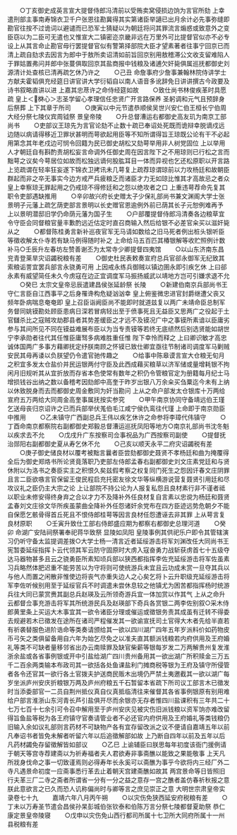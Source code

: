 <!-- { "loadSidebar": true } -->
　　○丁亥御史成英言宣大提督侍郎冯清前以受贿卖窝侵损边饷为言官所劾  上幸遣刑部主事南寿锦衣卫千户张恩往勘冀得其实第诸臣举讁已出月余计必先事弥缝即勘官往按不过诡词以避谴而已恐军士猜疑以为朝廷将问其罪流言煽惑或致意外之变臣窃以为二臣可无遣也又惟宣大二镇密迩京畿非远在万里外可比提督官似亦不必专设上从其言命止勘官毋行罢提督官似有警第择部院大臣才望素著者往事宁回京已而清上疏自劾求去因言为郎中于敖所卖诏清如前旨回京别用敖稽滞公文收支留难陷人于罪姑置弗问并郎中张蔓俱取回京其盐商报中钱粮及诸逋欠奸毙俱属巡抚都御史刘源清计处查核已清再疏乞休乃许之
　　○己丑  命詹事府少詹事兼翰林院侍讲学士方献夫霍韬俱充经筵日讲官讲大学衍韬自以南人语音多讹辞免日讲讲撰古今政要及诗书叙略直讲以进  上嘉其忠荩许之命侍经筵如故
　　○致仕尚书林俊疾革时具愿疏  皇上＜棥心＞志圣学留心孝理信任忠贤广开言路保养  圣躬调和元气且预辞身后祭葬  上下其章于所司
　　○庚寅以中元节遣恭顺侯吴世兴安仁伯王桓长宁伯周大经分祭七陵仪宾周钺祭  景皇帝陵
　　○升总督漕运右都御史高友玑为南京工部尚书
　　○吏部议王琼先为言官论劾不止数十疏已奉诏处死既而诡辩幸脱谪戍远边随以病请得移近卫罪状甚明而萼欲起用臣等不知所谓得旨王琼既公论有干不必起用第念其年老戍边可悯令回籍为民已御史胡松又劾萼举用非人树党固位  上以举用人才朝廷自有斟酌责胡松妄言命调外任御史周在因言陛下之不用琼则已行松之言而黜萼之议矣今萼居位如故而松独远谪何股肱耳目一体而异视也乞还松原职以开言路  上览疏谓在轻率狂妄遂下锦衣卫拷讯未几萼复上疏荐琼谓琼前以力攻杨廷和故朝臣群起而非之卒无事实今边方戒严兵疲粮乏而诸臣才力无如琼比惟其才高故忌之者众  皇上幸察琼无罪起用之仍戒琼不得修廷和之怨以绝攻者之口  上重违萼荐命先复其职令吏部遇缺推用
　　○辛卯故兴府长史赠太子少保礼部尚书兼文渊阁大学士张景明子元藩上疏乞荫吏部言景明以长史赠官恩逾例外前已荫其长子元恕例难再予  上以景明潜邸旧学仍命荫元藩为国子生
　　○户部覆提督侍郎冯清奏各边粮草宜令守臣会同督粮官量丰歉酌远近估定时直召商输入然后给银不必差官籴买以滋奸毙从之
　　○都督陈桂勇言新补巡夜官军无马请如数给之旧马死者例出桩头银听臣等徵收解太仆寺若有缺马例得随时补之  上命给马五百匹其椿银解等收贮照例计数补马○壬辰升左春坊左赞善谢丕为太常寺少卿提督四夷馆
　　○以山东济南东昌兖青登莱旱灾诏蠲税粮有差
　　○御史杜民表敕奏宣府总兵官郤永御军无纪致其索粮诟詈宜罢兵部言永骁勇可用  上因戒永练兵御贼以镇边圉永即引疾乞休  上曰郤永素有威望简任未久今虏寇在边正宜调度军马振扬威武以靖地方岂可引嫌求退不允
　　○癸巳  太宗文皇帝忌辰遣建昌侯张延龄祭  长陵
　　○新建伯南京兵部尚书王守仁言臣自江西事平之后身罹谗构危疑汹汹幸  皇上俯鉴微忠进官封爵继遭父丧又频年卧病喘息奄奄即  皇上召臣诣阙臣尚不能即时就道兹复以两广未靖命臣总制军务督同姚镆勘处顾臣患病日深若冒病轻出至于偾事死且无益臣又思两广之役起于土官讎杀比之寇贼攻劫郡县者其势差缓臣之才远不及镆况广中之事镆所素谙以臣庸劣参与其间所见不同在镆益难展布臣以为当专责镆等若终无底绩然后别选贤能如胡世宁李承勋者往代其任惟臣庸驽多病难胜重任惟  陛下幸怜而释之  上曰卿识敏才高忠诚体国两广多事方藉卿抚定纾朕南顾之怀镆已致仕卿宜亟往节制诸司调度军马剿贼安民其毋再诿以负朕望仍令遣官驰传趣之
　　○给事中陈皋谟言宣大仓粮无旬月之积宜多发太仓盐价并民运银两付守臣及此西成藉买粮草以济军储或量增耗银不拘闲月旧规听其从宜折放而存省本色使常有数年之积仍令管粮官定为册籍每月纪士马增损钱谷出纳之数以备稽考因劾郎中高奎于昨岁出银八万余籴买刍粟迄今未有上纳以休致脱身而去而都御史周金敷同为奸当勘问  上从之命户部发太仓银库十万两给宣府五万两给大同周金高奎事属抚按实参究
　　○甲午南京协同守备靖远伯王瑾乞送母丧归京诏许之已而兵部举伏羗伯毛江咸宁侯仇鸾往代瑾  上命即于南京勋臣中推用
　　○乙未镇守广西副总兵王伟以疾乞休许之命参将李璋代伟镇守
　　○丁酉命南京都察院右副都御史郑毅总督漕运巡抚凤阳等地方○南京礼部尚书沈冬魁以疾求去不允
　　○戊戌升广东按察司佥事祝品为广西按察司副使
　　○提督抚治郧阳右副都御史夏从寿乞休不允
　　○己亥以顺天永平二府灾诏蠲税有差
　　○庚子御史储良材以覆考被黜言曩者臣尝劾都御史聂贤不孝杨廷和曲为掩覆得全后为御史郑烙书所论贤竟落职乃吏部左侍郎孟春右副都御史刘文庄素党廷和与贤休附以为洛书之奏臣实主之积恨久矣兹假考察之权复同门死生之怨因讦春文庄阴罪且言二臣欲嗾言官保留王俊民程启充托密友徐文华等纵横游说营复聂贤引用廷和尽攻议礼之臣仍主大宗之论  上让部院不持公论为人报复私怨且良材素行非不谨者祗以职业未修安得终身弃之合以才力不及降补外任良材复自言素以忠谠为杨廷和聂贤孟春刘文庄徐文华所疾虽蒙曲全降补外任怨诸奸余党布在四方臣迹远势危朝夕不能自保愿乞骸骨得首丘死且不恨侍郎桂萼等因言良材任怨遭诬去非其罪  上从萼言复良材原职
　　○壬寅升致仕工部右侍郎盛应期为都察右都御史总理河道
　　○癸卯  命湖广安陆祠祭署奉祀蒋华致祭  显陵如凤阳  皇陵事例其供祀乐户即令其管辖演习仍听守备太监提调差拨○大学士杨一清言近者延绥游击将军刘渊改任大同尚书王宪暂委延绥指挥卜云代领其军云防守固原时大虏入寇奋勇力战斩获虏首七十五级夺达马器物甚多且云之骁勇臣所素知顷兵部以狭西都指挥李佐充延绥游击将军佐虽素习兵略然体肥迟重不能劳苦以为守将则可使统游兵未宜且云功成未赏一旦夺其兵以与他人而置之闲散非惟使边将丧气亦重失边人之心矣乞将卜云升职级充延绥游击将军李佐听候别用至于延绥官兵不时调遣未尝休息较之他镇尤为困苦都指挥杨时统游兵往大同已蒙赏赉其副总兵赵瑛及云所领奇游兵宜一体加赏以作其气  上从之命升云都督佥事充游击将军其所统游民兵及赵瑛部下奇兵各赏银二两李佐别叙○采木侍郎黄里条上买运大木事宜其一欲令诸臣分理或催运或徵银务责其成虽有迁转不得委去规避若木已徵发在途所在诸司严程催发其一欲谕宣抚司土官得大木者先给半直若有祈袭替服色进阶诰命等类奏请颁给其一欲以四川湖广四年五年岁派料价如药物皮币弓矢之类俱留备用自六年为始乞尽免之以准夫直其额派钱粮若内府供用及王府婚礼等类不可缺者量移邻省出办云南赎罪及缺官柴薪等银每岁发二万两解贵州复发淮浙余盐或各省事例银或开中引盐给湖广四川贵州备用其一欲出湖广所积赎金三万五千二百余两类输本布政司其一欲括各处鱼课盐利门摊商税等银为王府及镇守所侵管者各令还官其一欲行各土官拨夫护送商民贩木出境仍严禁土夷邀截其一欲以湖广每岁坐派庐州安庆折粮银万两及庐州府粮五千石暂留本省疏下所司议工部言木已徵发时当添委部官一二员自荆州抵仪真自仪真抵临清往来催督其各省事例银原有别用难给户部言淮浙山东河青长芦引盐俱开尽而余银亦无存者惟四川盐课积有三年共二十七万七百十七余引可令召中解用至于庐州安庆见被灾伤旧派钱粮以资军饷亦难改留得旨鱼盐等税为各王府镇守官奏请管业者不必还官内府供用及王府婚礼等类钱粮仍旧输入余如议礼部则言药材不可缺物产各有宜存留改派之议不便请自嘉靖五年以前凡奉诏书者皆免未解者听留六年以后追徵解部如故  上乃断自四年以前及五年以后凡药材蠲免存留徵解皆如部议
　　○乙巳  上谕辅臣曰朕思每年初度该衙门援例请于朝天等宫寺荐建斋以为祈寿福者夫人君欲寿非事斋醮以能致之果能敬事  上天凡所戕身伐命之事一切致谨焉则必得寿年长永奚可以斋醮为事乎今欲将内三经厂外二寺凡遇景命初度一应斋事悉行革去止着朝天宫建斋醮如故其  两宫景命等日皆照旧行夫革三厂二寺之斋者所谓省一分有一分之益之意存一宫之醮者盖仿春祈秋报之意朕此意欲言之已久而恐人讥称偏尚时与卿等言之庶见崇正之意
大明世宗肃皇帝实录卷七十九
　　嘉靖六年八月丙午朔
　　○以灾伤免狭西延安府税粮有差
　　○丁未以万寿圣节遣会昌侯孙杲彭城伯张钦泰和伯陈万言分祭七陵都督夏助祭  恭仁康定景皇帝陵寝
　　○戊申以灾伤免山西行都司所属十七卫所大同府所属十一州县税粮有差
